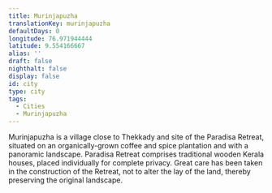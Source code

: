 ```yaml
---
title: Murinjapuzha
translationKey: murinjapuzha
defaultDays: 0
longitude: 76.971944444
latitude: 9.554166667
alias: ''
draft: false
nighthalt: false
display: false
id: city
type: city
tags:
  - Cities
  - Murinjapuzha
---
```

Murinjapuzha is a village close to Thekkady and site of the Paradisa Retreat, situated on an organically-grown coffee and spice plantation and with a panoramic landscape. Paradisa Retreat comprises traditional wooden Kerala houses, placed individually for complete privacy. Great care has been taken in the construction of the Retreat, not to alter the lay of the land, thereby preserving the original landscape.  